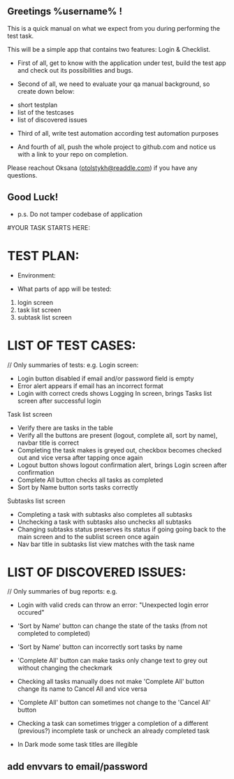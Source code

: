 ## Greetings %username% !

This is a quick manual on what we expect from you during performing the test task.

This will be a simple app that contains two features: Login & Checklist.

* First of all, get to know with the application under test, build the test app and check out its possibilities and bugs. 

* Second of all, we need to evaluate your qa manual background, so create down below:
 - short testplan 
 - list of the testcases
 - list of discovered issues
 
* Third of all, write test automation according test automation purposes  

* And fourth of all, push the whole project to github.com and notice us with a link to your repo on completion. 

Please reachout Oksana (otolstykh@readdle.com) if you have any questions.

## Good Luck!
* p.s. Do not tamper codebase of application

#YOUR TASK STARTS HERE: 


# TEST PLAN: 

- Environment:

- What parts of app will be tested:
1. login screen
2. task list screen
3. subtask list screen

# LIST OF TEST CASES: 
// Only summaries of tests: e.g. 
Login screen:
- Login button disabled if email and/or password field is empty
- Error alert appears if email has an incorrect format 
- Login with correct creds shows Logging In screen, brings Tasks list screen after successful login

Task list screen
- Verify there are tasks in the table
- Verify all the buttons are present (logout, complete all, sort by name), navbar title is correct
- Completing the task makes is greyed out, checkbox becomes checked out and vice versa after tapping once again
- Logout button shows logout confirmation alert, brings Login screen after confirmation
- Complete All button checks all tasks as completed
- Sort by Name button sorts tasks correctly

Subtasks list screen
- Completing a task with subtasks also completes all subtasks
- Unchecking a task with subtasks also unchecks all subtasks
- Changing subtasks status preserves its status if going going back to the main screen and to the sublist screen once again
- Nav bar title in subtasks list view matches with the task name 




# LIST OF DISCOVERED ISSUES:
// Only summaries of bug reports: e.g.

- Login with valid creds can throw an error: "Unexpected login error occured"

- 'Sort by Name' button can change the state of the tasks (from not completed to completed)
- 'Sort by Name' button can incorrectly sort tasks by name
- 'Complete All' button can make tasks only change text to grey out without changing the checkmark
- Checking all tasks manually does not make 'Complete All' button change its name to Cancel All and vice versa
- 'Complete All' button can sometimes not change to the 'Cancel All' button
- Checking a task can sometimes trigger a completion of a different (previous?) incomplete task or uncheck an already completed task

- In Dark mode some task titles are illegible 



  
add envvars to email/password
- 

